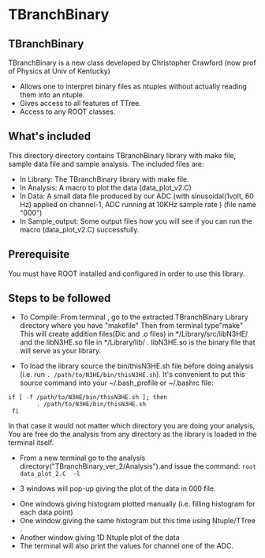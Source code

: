 TBranchBinary
=============

TBranchBinary
-------------

TBranchBinary is a new class developed by Christopher Crawford (now prof of Physics at Univ of Kentucky)

   * Allows one to interpret binary files as ntuples without actually reading them into an ntuple.
   * Gives access to all features of TTree.
   * Access to any ROOT classes.


What's included
---------------

This directory directory contains TBranchBinary library with make file, sample data file and sample analysis.
The included files are:
 * In Library: The TBranchBinary library with make file.
 * In Analysis: A macro to plot the data (data_plot_v2.C)
 * In Data: A small data file produced by our ADC (with sinusoidal(1volt, 60 Hz) applied on channel-1, ADC running at 10KHz sample rate ) (file name "000")
 * In Sample_output: Some output files how you will see if you can run the macro (data_plot_v2.C) successfully.

Prerequisite
------------

You must have ROOT installed and configured in order to use this library.

Steps to be followed
--------------------

* To Compile:
From terminal , go to the extracted TBranchBinary Library directory where you have "makefile"
Then from terminal type"make"
This will create addition files(Dic and .o files) in */Library/src/libN3HE/ and the libN3HE.so file in */Library/lib/ .
libN3HE.so is the binary file that will serve as your library.


* To load the library source the bin/thisN3HE.sh file before doing analysis (i.e. run `. /path/to/N3HE/bin/thisN3HE.sh`).  It's convenient to put this source command into your ~/.bash_profile or ~/.bashrc file:

 
```
if [ -f /path/to/N3HE/bin/thisN3HE.sh ]; then 
        . /path/to/N3HE/bin/thisN3HE.sh
 fi 
```

In that case it would not matter which directory you are doing your analysis, You are free do the analysis from any directory as the library is loaded in the terminal itself.

* From a new terminal go to the analysis directory("TBranchBinary_ver_2/Analysis").and issue the command:
 `root data_plot_2.C  -l`

* 3 windows will pop-up giving the plot of the data in 000 file.
- One windows giving histogram plotted manually (i.e. filling histogram for each data point)
- One window giving the same histogram but this time using Ntuple/TTree .
- Another window giving 1D Ntuple plot of the data
- The terminal will also print the values for channel one of the ADC.


